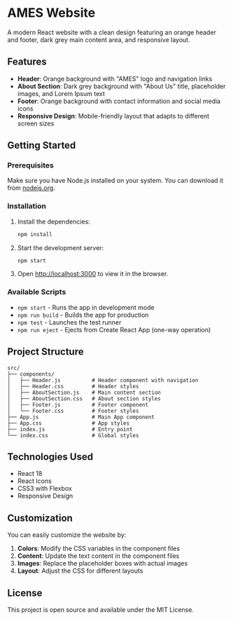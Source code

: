 # AMES Website

A modern React website with a clean design featuring an orange header and footer, dark grey main content area, and responsive layout.

## Features

- **Header**: Orange background with "AMES" logo and navigation links
- **About Section**: Dark grey background with "About Us" title, placeholder images, and Lorem Ipsum text
- **Footer**: Orange background with contact information and social media icons
- **Responsive Design**: Mobile-friendly layout that adapts to different screen sizes

## Getting Started

### Prerequisites

Make sure you have Node.js installed on your system. You can download it from [nodejs.org](https://nodejs.org/).

### Installation

1. Install the dependencies:
   ```bash
   npm install
   ```

2. Start the development server:
   ```bash
   npm start
   ```

3. Open [http://localhost:3000](http://localhost:3000) to view it in the browser.

### Available Scripts

- `npm start` - Runs the app in development mode
- `npm run build` - Builds the app for production
- `npm test` - Launches the test runner
- `npm run eject` - Ejects from Create React App (one-way operation)

## Project Structure

```
src/
├── components/
│   ├── Header.js          # Header component with navigation
│   ├── Header.css         # Header styles
│   ├── AboutSection.js    # Main content section
│   ├── AboutSection.css   # About section styles
│   ├── Footer.js          # Footer component
│   └── Footer.css         # Footer styles
├── App.js                 # Main App component
├── App.css                # App styles
├── index.js               # Entry point
└── index.css              # Global styles
```

## Technologies Used

- React 18
- React Icons
- CSS3 with Flexbox
- Responsive Design

## Customization

You can easily customize the website by:

1. **Colors**: Modify the CSS variables in the component files
2. **Content**: Update the text content in the component files
3. **Images**: Replace the placeholder boxes with actual images
4. **Layout**: Adjust the CSS for different layouts

## License

This project is open source and available under the MIT License. 
